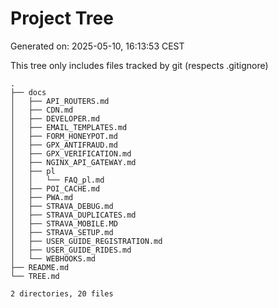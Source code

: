 # Project Tree
Generated on: 2025-05-10, 16:13:53 CEST

This tree only includes files tracked by git (respects .gitignore)

```
.
├── docs
│   ├── API_ROUTERS.md
│   ├── CDN.md
│   ├── DEVELOPER.md
│   ├── EMAIL_TEMPLATES.md
│   ├── FORM_HONEYPOT.md
│   ├── GPX_ANTIFRAUD.md
│   ├── GPX_VERIFICATION.md
│   ├── NGINX_API_GATEWAY.md
│   ├── pl
│   │   └── FAQ_pl.md
│   ├── POI_CACHE.md
│   ├── PWA.md
│   ├── STRAVA_DEBUG.md
│   ├── STRAVA_DUPLICATES.md
│   ├── STRAVA_MOBILE.MD
│   ├── STRAVA_SETUP.md
│   ├── USER_GUIDE_REGISTRATION.md
│   ├── USER_GUIDE_RIDES.md
│   └── WEBHOOKS.md
├── README.md
└── TREE.md

2 directories, 20 files
```
